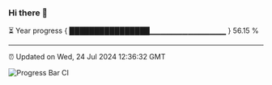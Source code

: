 ### Hi there 👋

⏳ Year progress { ████████████████▁▁▁▁▁▁▁▁▁▁▁▁▁▁ } 56.15 %

---

⏰ Updated on Wed, 24 Jul 2024 12:36:32 GMT

![Progress Bar CI](https://github.com/ZhaoGui/ZhaoGui/workflows/Progress%20Bar%20CI/badge.svg)
